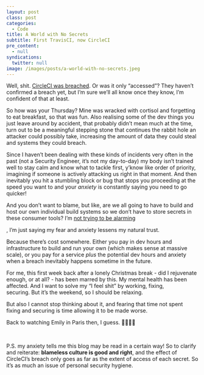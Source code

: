 ```yaml
---
layout: post
class: post
categories:
  - Code
title: A World with No Secrets
subtitle: First TravisCI, now CircleCI
pre_content:
  - null
syndications:
  twitter: null
image: /images/posts/a-world-with-no-secrets.jpeg
---
```


Well, shit. [CircleCI was breached](<https://circleci.com/blog/january-4-2023-security-alert/>). Or was it only “accessed”? They haven’t confirmed a breach yet, but I’m sure we’ll all know once they know, I’m confident of that at least.

So how was your Thursday? Mine was wracked with cortisol and forgetting to eat breakfast, so that was fun. Also realising some of the dev things you just leave around by accident, that probably didn’t mean much at the time, turn out to be a meaningful stepping stone that continues the rabbit hole an attacker could possibly take, increasing the amount of data they could steal and systems they could breach.

Since I haven’t been dealing with these kinds of incidents very often in the past (not a Security Engineer, it’s not my day-to-day) my body isn’t trained well to stay calm and know what to tackle first, y’know like order of priority, imagining if someone is actively attacking us right in that moment. And then inevitably you hit a stumbling block or bug that stops you proceeding at the speed you want to and your *anxiety* is constantly saying you need to go quicker!

And you don’t want to blame, but like, are we all going to have to build and host our own individual build systems so we don’t have to store secrets in these consumer tools? I’m <u>not trying to be alarming</u>

, I’m just saying my fear and anxiety lessens my natural trust.

Because there’s cost somewhere. Either you pay in dev hours and infrastructure to build and run your own (which makes sense at massive scale), or you pay for a service *plus* the potential dev hours and anxiety when a breach inevitably happens sometime in the future.

For me, this first week back after a lonely Christmas break - did I rejuvenate enough, or at all? - has been marred by this. My mental health has been affected. And I want to solve my “I feel shit” by working, fixing, securing. But it’s the weekend, so I should be relaxing.

But also I cannot stop thinking about it, and fearing that time not spent fixing and securing is time allowing it to be made worse.

Back to watching Emily in Paris then, I guess. 🤷‍♂️🇫🇷

<br>

P.S. my anxiety tells me this blog may be read in a certain way! So to clarify and reiterate: **blameless culture is good and right**, and the effect of CircleCI’s breach only goes as far as the extent of access of each secret. So it’s as much an issue of personal security hygiene.

